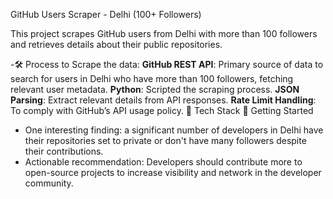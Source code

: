GitHub Users Scraper - Delhi (100+ Followers)

This project scrapes GitHub users from Delhi with more than 100 followers and retrieves details about their public repositories.

-🛠️ Process to Scrape the data: **GitHub REST API**: Primary source of data to search for users in Delhi who have more than 100 followers, fetching relevant user metadata. **Python**: Scripted the scraping process. **JSON Parsing**: Extract relevant details from API responses. **Rate Limit Handling**: To comply with GitHub’s API usage policy.
🧰 Tech Stack 🚀 Getting Started

- One interesting finding: a significant number of developers in Delhi have their repositories set to private or don't have many followers despite their contributions.
- Actionable recommendation: Developers should contribute more to open-source projects to increase visibility and network in the developer community.
